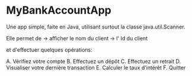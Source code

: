 # MyBankAccountApp
Une app simple, faite en Java, utilisant surtout la classe java.util.Scanner.

Elle permet de 
-> afficher le nom du client
-> l' Id du client

et d'effectuer quelques opérations:

A. Vérifiez votre compte
B. Effectuez un dépôt
C. Effectuez un retrait
D. Visualiser votre dernière transaction
E. Calculer le taux d’intérêt
F. Quitter

